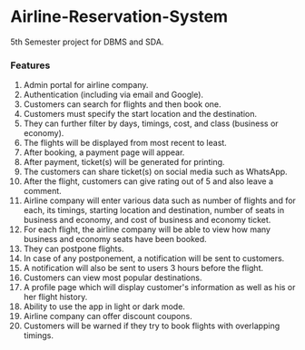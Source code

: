 # Airline-Reservation-System
5th Semester project for DBMS and SDA.

### Features

1.	Admin portal for airline company.
2.	Authentication (including via email and Google).
3.	Customers can search for flights and then book one.
4.	Customers must specify the start location and the destination.
5.	They can further filter by days, timings, cost, and class (business or economy).
6.	The flights will be displayed from most recent to least.
7.	After booking, a payment page will appear.
8.	After payment, ticket(s) will be generated for printing.
9.	The customers can share ticket(s) on social media such as WhatsApp.
10.	After the flight, customers can give rating out of 5 and also leave a comment.
11.	Airline company will enter various data such as number of flights and for each, its timings, starting location and destination, number of seats in business and economy, and cost of business and economy ticket.
12.	For each flight, the airline company will be able to view how many business and economy seats have been booked.
13.	They can postpone flights.
14.	In case of any postponement, a notification will be sent to customers.
15.	A notification will also be sent to users 3 hours before the flight.
16.	Customers can view most popular destinations.
17.	A profile page which will display customer's information as well as his or her flight history.
18.	Ability to use the app in light or dark mode.
19.	Airline company can offer discount coupons.
20.	Customers will be warned if they try to book flights with overlapping timings.
